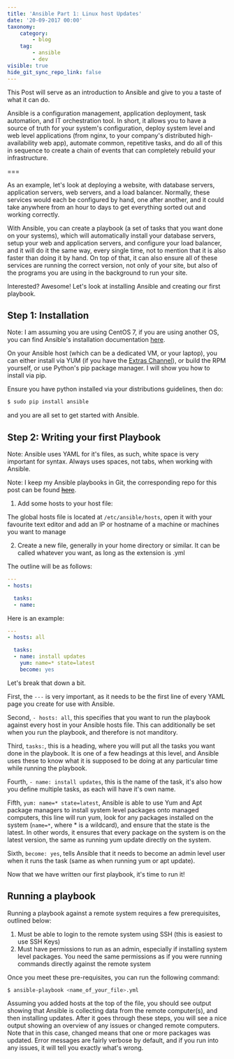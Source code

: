 ```yaml
---
title: 'Ansible Part 1: Linux host Updates'
date: '20-09-2017 00:00'
taxonomy:
    category:
        - blog
    tag:
        - ansible
        - dev
visible: true
hide_git_sync_repo_link: false
---
```


This Post will serve as an introduction to Ansible and give to you a taste of what it can do.

Ansible is a configuration management, application deployment, task automation, and IT orchestration tool. In short, it allows you to have a source of truth for your system's configuration, deploy system level and web level applications (from nginx, to your company's distributed high-availability web app), automate common, repetitive tasks, and do all of this in sequence to create a chain of events that can completely rebuild your infrastructure.

===

As an example, let's look at deploying a website, with database servers, application servers, web servers, and a load balancer. Normally, these services would each be configured by hand, one after another, and it could take anywhere from an hour to days to get everything sorted out and working correctly.

With Ansible, you can create a playbook (a set of tasks that you want done on your systems), which will automatically install your database servers, setup your web and application servers, and configure your load balancer, and it will do it the same way, every single time, not to mention that it is also faster than doing it by hand. On top of that, it can also ensure all of these services are running the correct version, not only of your site, but also of the programs you are using in the background to run your site.

Interested? Awesome! Let's look at installing Ansible and creating our first playbook.

## Step 1: Installation

Note: I am assuming you are using CentOS 7, if you are using another OS, you can find Ansible's installation documentation [here](http://docs.ansible.com/ansible/latest/intro_installation.html).

On your Ansible host (which can be a dedicated VM, or your laptop), you can either install via YUM (if you have the [Extras Channel](https://access.redhat.com/solutions/912213)), or build the RPM yourself, or use Python's pip package manager. I will show you how to install via pip.

Ensure you have python installed via your distributions guidelines, then do:

```sh
$ sudo pip install ansible
```

and you are all set to get started with Ansible.

## Step 2: Writing your first Playbook

Note: Ansible uses YAML for it's files, as such, white space is very important for syntax. Always uses spaces, not tabs, when working with Ansible.

Note: I keep my Ansible playbooks in Git, the corresponding repo for this post can be found ~~[here](https://git.justin-tech.com/ansible/yum_update)~~.

1. Add some hosts to your host file:

The global hosts file is located at `/etc/ansible/hosts`, open it with your favourite text editor and add an IP or hostname of a machine or machines you want to manage

2. Create a new file, generally in your home directory or similar. It can be called whatever you want, as long as the extension is .yml

The outline will be as follows:

```yaml
---
- hosts:

  tasks:
  - name:
```

Here is an example:

```yaml
---
- hosts: all

  tasks:
  - name: install updates
    yum: name=* state=latest
    become: yes
```

Let's break that down a bit.

First, the `---` is very important, as it needs to be the first line of every YAML page you create for use with Ansible.

Second, `- hosts: all`, this specifies that you want to run the playbook against every host in your Ansible hosts file. This can additionally be set when you run the playbook, and therefore is not manditory.

Third, `tasks:`, this is a heading, where you will put all the tasks you want done in the playbook. It is one of a few headings at this level, and Ansible uses these to know what it is supposed to be doing at any particular time while running the playbook.

Fourth, `- name: install updates`, this is the name of the task, it's also how you define multiple tasks, as each will have it's own name.

Fifth, `yum: name=* state=latest`, Ansible is able to use Yum and Apt package managers to install system level packages onto managed computers, this line will run yum, look for any packages installed on the system (`name=*`, where * is a wildcard), and ensure that the state is the latest. In other words, it ensures that every package on the system is on the latest version, the same as running yum update directly on the system.

Sixth, `become: yes`, tells Ansible that it needs to become an admin level user when it runs the task (same as when running yum or apt update).

Now that we have written our first playbook, it's time to run it!

## Running a playbook

Running a playbook against a remote system requires a few prerequisites, outlined below:

1. Must be able to login to the remote system using SSH (this is easiest to use SSH Keys)
2. Must have permissions to run as an admin, especially if installing system level packages. You need the same permissions as if you were running commands directly against the remote system

Once you meet these pre-requisites, you can run the following command:

```sh
$ ansible-playbook <name_of_your_file>.yml
```

Assuming you added hosts at the top of the file, you should see output showing that Ansible is collecting data from the remote computer(s), and then installing updates. After it goes through these steps, you will see a nice output showing an overview of any issues or changed remote computers. Note that in this case, changed means that one or more packages was updated. Error messages are fairly verbose by default, and if you run into any issues, it will tell you exactly what's wrong.